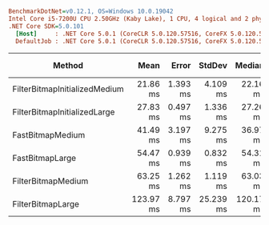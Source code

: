``` ini

BenchmarkDotNet=v0.12.1, OS=Windows 10.0.19042
Intel Core i5-7200U CPU 2.50GHz (Kaby Lake), 1 CPU, 4 logical and 2 physical cores
.NET Core SDK=5.0.101
  [Host]     : .NET Core 5.0.1 (CoreCLR 5.0.120.57516, CoreFX 5.0.120.57516), X64 RyuJIT
  DefaultJob : .NET Core 5.0.1 (CoreCLR 5.0.120.57516, CoreFX 5.0.120.57516), X64 RyuJIT


```
|                        Method |      Mean |    Error |    StdDev |    Median | Rank | Gen 0 | Gen 1 | Gen 2 | Allocated |
|------------------------------ |----------:|---------:|----------:|----------:|-----:|------:|------:|------:|----------:|
| FilterBitmapInitializedMedium |  21.86 ms | 1.393 ms |  4.109 ms |  22.16 ms |    1 |     - |     - |     - |      96 B |
|  FilterBitmapInitializedLarge |  27.83 ms | 0.497 ms |  1.336 ms |  27.26 ms |    2 |     - |     - |     - |      96 B |
|              FastBitmapMedium |  41.49 ms | 3.197 ms |  9.275 ms |  36.97 ms |    3 |     - |     - |     - |     112 B |
|               FastBitmapLarge |  54.47 ms | 0.939 ms |  0.832 ms |  54.31 ms |    4 |     - |     - |     - |     960 B |
|            FilterBitmapMedium |  63.25 ms | 1.262 ms |  1.119 ms |  63.03 ms |    5 |     - |     - |     - |     248 B |
|             FilterBitmapLarge | 123.97 ms | 8.797 ms | 25.239 ms | 120.17 ms |    6 |     - |     - |     - |     248 B |
